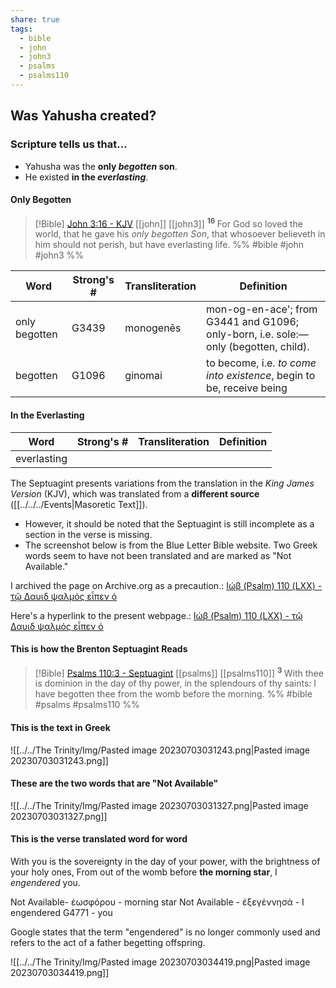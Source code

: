 ```yaml
---
share: true
tags:
  - bible
  - john
  - john3
  - psalms
  - psalms110
---
```


## Was Yahusha created?

### Scripture tells us that...
- Yahusha was the **only *begotten* son**.
- He existed **in the *everlasting***.

#### Only Begotten

> [!Bible] [John 3:16 - KJV](https://bible-api.com/john+3:16?translation=kjv) [[john]] [[john3]]
>  <sup> **16** </sup>For God so loved the world, that he gave his *only begotten Son*, that whosoever believeth in him should not perish, but have everlasting life.
 %% #bible #john #john3 %%

|Word|Strong's #|Transliteration|Definition|
|----|----|----|----|
|only begotten|G3439|monogenēs|mon-og-en-ace'; from G3441 and G1096; only-born, i.e. sole:—only (begotten, child).|
|begotten|G1096|ginomai|to become, i.e. *to come into existence*, begin to be, receive being|

#### In the Everlasting

|Word|Strong's #|Transliteration|Definition|
|----|----|----|----|
|everlasting||||

The Septuagint presents variations from the translation in the *King James Version* (KJV), which was translated from a **different source** ([[../../../Events|Masoretic Text]]).
- However, it should be noted that the Septuagint is still incomplete as a section in the verse is missing.
- The screenshot below is from the Blue Letter Bible website. Two Greek words seem to have not been translated and are marked as "Not Available."

I archived the page on Archive.org as a precaution.:
[Ιώβ (Psalm) 110 (LXX) - τῷ Δαυιδ ψαλμός εἶπεν ὁ](https://web.archive.org/web/20230703072413/https://www.blueletterbible.org/lxx/psa/110/1/t_concl_588003)

Here's a hyperlink to the present webpage.: 
[Ιώβ (Psalm) 110 (LXX) - τῷ Δαυιδ ψαλμός εἶπεν ὁ](https://www.blueletterbible.org/lxx/psa/110/1/t_concl_588003)

#### This is how the Brenton Septuagint Reads
> [!Bible] [Psalms 110:3 - Septuagint](http://qbible.com/brenton-septuagint/psalms/110.html) [[psalms]] [[psalms110]]
>  <sup> **3** </sup>With thee is dominion in the day of thy power, in the splendours of thy saints: I have begotten thee from the womb before the morning.
 %% #bible #psalms #psalms110 %%
#### This is the text in Greek
![[../../The Trinity/Img/Pasted image 20230703031243.png|Pasted image 20230703031243.png]]

#### These are the two words that are "Not Available"
![[../../The Trinity/Img/Pasted image 20230703031327.png|Pasted image 20230703031327.png]]

#### This is the verse translated word for word

With you is the sovereignty in the day of your power, with the brightness of your holy ones, From out of the womb before **the morning star**, I *engendered* you.

Not Available- ἑωσφόρου - morning star
Not Available - ἐξεγέννησά - I engendered
G4771 - you

Google states that the term "engendered" is no longer commonly used and refers to the act of a father begetting offspring.

![[../../The Trinity/Img/Pasted image 20230703034419.png|Pasted image 20230703034419.png]]